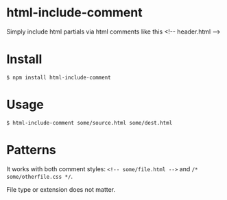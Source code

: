 # html-include-comment
Simply include html partials via html comments like this &lt;!-- header.html -->

# Install
`$ npm install html-include-comment`

# Usage
`$ html-include-comment some/source.html some/dest.html`

# Patterns

It works with both comment styles: `<!-- some/file.html -->` and `/* some/otherfile.css */`.

File type or extension does not matter.
